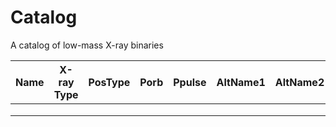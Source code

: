 # Catalog
A catalog of low-mass X-ray binaries

|Name|X-ray Type|PosType|Porb|Ppulse|AltName1|AltName2|OptName|OptRef|SpType|   |   |   |   |   |   |
|---|---|---|---|---|---|---|---|---|---|---|---|---|---|---|---|
|   |   |   |   |   |   |   |   |   |   |   |   |   |   |   |   |
|   |   |   |   |   |   |   |   |   |   |   |   |   |   |   |   |
|   |   |   |   |   |   |   |   |   |   |   |   |   |   |   |   |
